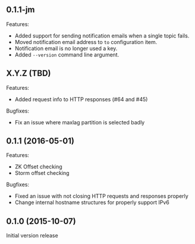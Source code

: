 ## 0.1.1-jm
Features:
  - Added support for sending notification emails when a single topic fails.
  - Moved notification email address to `to` configuration item.
  - Notification email is no longer used a key.
  - Added `--version` command line argument.

## X.Y.Z (TBD)

Features:
  - Added request info to HTTP responses (#64 and #45)

Bugfixes:
  - Fix an issue where maxlag partition is selected badly

## 0.1.1 (2016-05-01)

Features:
  - ZK Offset checking
  - Storm offset checking

Bugfixes:
  - Fixed an issue with not closing HTTP requests and responses properly
  - Change internal hostname structures for properly support IPv6

## 0.1.0 (2015-10-07)

Initial version release

